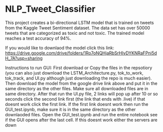 # NLP_Tweet_Classifier
 
This project creates a bi-directional LSTM model that is trained on tweets from the Kaggle Tweet Sentiment dataset. The data set has over 50000 tweets that are categorized as toxic and not toxic. The trained model reaches a test accuracy of 94%.

If you would like to downlaod the model click this link: https://drive.google.com/drive/folders/1Ro7oNQHjaRbSrHIvDYKNRaFPni5dH_7A?usp=sharing

Instructions to run GUI:
First download or Copy the files in the repsotiory (you can also just download the LSTM_Architecture.py, tok_to_work, tok_track, and UI.py although just downloading the repo is much easier).
Then download the model from the google drive link above and put it in the same directory as the other files. Make sure all downloaded files are in same directory. After that run the UI.py file, 2 links will pop up after 10 or so seconds click the second link first (the link that ends with .live) if that doesnt work click the first link. If the first link doesnt work then run the GUI_test.ipynb, make sure it is in the same directory as the other downlaoded files. Open the GUI_test.ipynb and run the entire notebook see if the GUI opens after the last cell. If this doesnt work either the servers are down 
